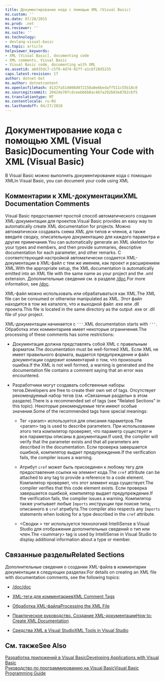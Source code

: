 ```yaml
---
title: Документирование кода с помощью XML (Visual Basic)
ms.custom: ''
ms.date: 07/20/2015
ms.prod: .net
ms.reviewer: ''
ms.suite: ''
ms.technology:
- devlang-visual-basic
ms.topic: article
helpviewer_keywords:
- XML [Visual Basic], documenting code
- XML comments, Visual Basic
- Visual Basic code, documenting with XML
ms.assetid: a0d35dc7-c5f9-4d74-92ff-a1c6f28d5235
caps.latest.revision: 17
author: dotnet-bot
ms.author: dotnetcontent
ms.openlocfilehash: d132fa514008d072158a0e6bedaff511c55b18c0
ms.sourcegitcommit: 2042de78fcdceebb6b8ac4b7a292b93e8782cbf5
ms.translationtype: MT
ms.contentlocale: ru-RU
ms.lasthandoff: 04/27/2018
---
```

# <a name="documenting-your-code-with-xml-visual-basic"></a><span data-ttu-id="eafc5-102">Документирование кода с помощью XML (Visual Basic)</span><span class="sxs-lookup"><span data-stu-id="eafc5-102">Documenting Your Code with XML (Visual Basic)</span></span>
<span data-ttu-id="eafc5-103">В Visual Basic можно выполнять документирование кода с помощью XML</span><span class="sxs-lookup"><span data-stu-id="eafc5-103">In Visual Basic, you can document your code using XML</span></span>  
  
## <a name="xml-documentation-comments"></a><span data-ttu-id="eafc5-104">Комментарии к XML-документации</span><span class="sxs-lookup"><span data-stu-id="eafc5-104">XML Documentation Comments</span></span>  
 <span data-ttu-id="eafc5-105">Visual Basic предоставляет простой способ автоматического создания XML-документации для проектов.</span><span class="sxs-lookup"><span data-stu-id="eafc5-105">Visual Basic provides an easy way to automatically create XML documentation for projects.</span></span> <span data-ttu-id="eafc5-106">Можно автоматически создавать схема XML для типов и членов, а также введите сводку, описательную документацию для каждого параметра и другие примечания.</span><span class="sxs-lookup"><span data-stu-id="eafc5-106">You can automatically generate an XML skeleton for your types and members, and then provide summaries, descriptive documentation for each parameter, and other remarks.</span></span> <span data-ttu-id="eafc5-107">С соответствующей настройкой автоматически создается XML-документации в XML-файл с тем же именем, как проект и расширением XML.</span><span class="sxs-lookup"><span data-stu-id="eafc5-107">With the appropriate setup, the XML documentation is automatically emitted into an XML file with the same name as your project and the .xml extension.</span></span> <span data-ttu-id="eafc5-108">Дополнительные сведения см. в разделе [/doc](../../../visual-basic/reference/command-line-compiler/doc.md).</span><span class="sxs-lookup"><span data-stu-id="eafc5-108">For more information, see [/doc](../../../visual-basic/reference/command-line-compiler/doc.md).</span></span>  
  
 <span data-ttu-id="eafc5-109">XML-файл можно использовать или обрабатываться как XML.</span><span class="sxs-lookup"><span data-stu-id="eafc5-109">The XML file can be consumed or otherwise manipulated as XML.</span></span> <span data-ttu-id="eafc5-110">Этот файл находится в том же каталоге, что и выходной файл .exe или .dll проекта.</span><span class="sxs-lookup"><span data-stu-id="eafc5-110">This file is located in the same directory as the output .exe or .dll file of your project.</span></span>  
  
 <span data-ttu-id="eafc5-111">XML-документации начинается с `'''`.</span><span class="sxs-lookup"><span data-stu-id="eafc5-111">XML documentation starts with `'''`.</span></span> <span data-ttu-id="eafc5-112">Обработка этих комментариев имеет некоторые ограничения.</span><span class="sxs-lookup"><span data-stu-id="eafc5-112">The processing of these comments has some restrictions:</span></span>  
  
-   <span data-ttu-id="eafc5-113">Документация должна представлять собой XML с правильным форматом.</span><span class="sxs-lookup"><span data-stu-id="eafc5-113">The documentation must be well-formed XML.</span></span> <span data-ttu-id="eafc5-114">Если XML не имеет правильного формата, выдается предупреждение и файл документации содержит комментарий о том, что произошла ошибка.</span><span class="sxs-lookup"><span data-stu-id="eafc5-114">If the XML is not well formed, a warning is generated and the documentation file contains a comment saying that an error was encountered.</span></span>  
  
-   <span data-ttu-id="eafc5-115">Разработчики могут создавать собственные наборы тегов.</span><span class="sxs-lookup"><span data-stu-id="eafc5-115">Developers are free to create their own set of tags.</span></span> <span data-ttu-id="eafc5-116">Отсутствует рекомендуемый набор тегов (см. «Связанные разделы» в этом разделе).</span><span class="sxs-lookup"><span data-stu-id="eafc5-116">There is a recommended set of tags (see "Related Sections" in this topic).</span></span> <span data-ttu-id="eafc5-117">Некоторые рекомендуемые теги имеют особые значения.</span><span class="sxs-lookup"><span data-stu-id="eafc5-117">Some of the recommended tags have special meanings:</span></span>  
  
    -   <span data-ttu-id="eafc5-118">Тег \<param> используется для описания параметров.</span><span class="sxs-lookup"><span data-stu-id="eafc5-118">The \<param> tag is used to describe parameters.</span></span> <span data-ttu-id="eafc5-119">При использовании этого тега компилятор проверяет, что параметр существует и все параметры описаны в документации.</span><span class="sxs-lookup"><span data-stu-id="eafc5-119">If used, the compiler will verify that the parameter exists and that all parameters are described in the documentation.</span></span> <span data-ttu-id="eafc5-120">Если проверка завершается ошибкой, компилятор выдает предупреждение.</span><span class="sxs-lookup"><span data-stu-id="eafc5-120">If the verification fails, the compiler issues a warning.</span></span>  
  
    -   <span data-ttu-id="eafc5-121">Атрибут `cref` может быть присоединен к любому тегу для предоставления ссылки на элемент кода.</span><span class="sxs-lookup"><span data-stu-id="eafc5-121">The `cref` attribute can be attached to any tag to provide a reference to a code element.</span></span> <span data-ttu-id="eafc5-122">Компилятор проверяет, что этот элемент кода существует.</span><span class="sxs-lookup"><span data-stu-id="eafc5-122">The compiler verifies that this code element exists.</span></span> <span data-ttu-id="eafc5-123">Если проверка завершается ошибкой, компилятор выдает предупреждение.</span><span class="sxs-lookup"><span data-stu-id="eafc5-123">If the verification fails, the compiler issues a warning.</span></span> <span data-ttu-id="eafc5-124">Компилятор также учитывает любые `Imports` инструкции при поиске типа, описанного в `cref` атрибута.</span><span class="sxs-lookup"><span data-stu-id="eafc5-124">The compiler also respects any `Imports` statements when looking for a type described in the `cref` attribute.</span></span>  
  
    -   <span data-ttu-id="eafc5-125">\<Сводки > тег используется технологией IntelliSense в Visual Studio для отображения дополнительных сведений о тип или член.</span><span class="sxs-lookup"><span data-stu-id="eafc5-125">The \<summary> tag is used by IntelliSense in Visual Studio to display additional information about a type or member.</span></span>  
  
## <a name="related-sections"></a><span data-ttu-id="eafc5-126">Связанные разделы</span><span class="sxs-lookup"><span data-stu-id="eafc5-126">Related Sections</span></span>  
 <span data-ttu-id="eafc5-127">Дополнительные сведения о создании XML-файла в комментарии документации в следующих разделах:</span><span class="sxs-lookup"><span data-stu-id="eafc5-127">For details on creating an XML file with documentation comments, see the following topics:</span></span>  
  
-   [<span data-ttu-id="eafc5-128">/doc</span><span class="sxs-lookup"><span data-stu-id="eafc5-128">/doc</span></span>](../../../visual-basic/reference/command-line-compiler/doc.md)  
  
-   [<span data-ttu-id="eafc5-129">XML-теги для комментариев</span><span class="sxs-lookup"><span data-stu-id="eafc5-129">XML Comment Tags</span></span>](../../../visual-basic/language-reference/xmldoc/recommended-xml-tags-for-documentation-comments.md)  
  
-   [<span data-ttu-id="eafc5-130">Обработка XML-файла</span><span class="sxs-lookup"><span data-stu-id="eafc5-130">Processing the XML File</span></span>](../../../visual-basic/programming-guide/program-structure/processing-the-xml-file.md)  
  
-   [<span data-ttu-id="eafc5-131">Практическое руководство. Создание XML-документации</span><span class="sxs-lookup"><span data-stu-id="eafc5-131">How to: Create XML Documentation</span></span>](../../../visual-basic/programming-guide/program-structure/how-to-create-xml-documentation.md)  
  
-   [<span data-ttu-id="eafc5-132">Средства XML в Visual Studio</span><span class="sxs-lookup"><span data-stu-id="eafc5-132">XML Tools in Visual Studio</span></span>](/visualstudio/xml-tools/xml-tools-in-visual-studio)  
  
## <a name="see-also"></a><span data-ttu-id="eafc5-133">См. также</span><span class="sxs-lookup"><span data-stu-id="eafc5-133">See Also</span></span>  
 [<span data-ttu-id="eafc5-134">Разработка приложений в Visual Basic</span><span class="sxs-lookup"><span data-stu-id="eafc5-134">Developing Applications with Visual Basic</span></span>](../../../visual-basic/developing-apps/index.md)  
 [<span data-ttu-id="eafc5-135">Руководство по программированию на Visual Basic</span><span class="sxs-lookup"><span data-stu-id="eafc5-135">Visual Basic Programming Guide</span></span>](../../../visual-basic/programming-guide/index.md)
